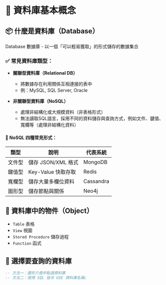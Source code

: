 # 📖 資料庫基本概念

## 📦 什麼是資料庫（Database）
Database 數據庫 - 以一個「可以輕易獲取」的形式儲存的數據集合 

### ✅ 常見資料庫類型：

- **關聯型資料庫（Relational DB）**
  - 將數據存在利用關係互相連接的表中
  - 例：MySQL, SQL Server, Oracle

- **非關聯型資料庫（NoSQL）**
  - 處理非結構化或大規模資料（非表格形式）
  - 無法讀取SQL語言，採用不同的資料儲存與查詢方式，例如文件、鍵值、寬欄等（處理非結構化資料）

#### 📂 NoSQL 四種常見形式：
| 類型 | 說明 | 代表系統 |
|------|------|----------|
| 文件型 | 儲存 JSON/XML 格式 | MongoDB |
| 鍵值型 | Key-Value 快取存取 | Redis |
| 寬欄型 | 儲存大量多欄位資料 | Cassandra |
| 圖形型 | 儲存節點與關係 | Neo4j |


## 📌 資料庫中的物件（Object）
- `Table` 表格
- `View` 視圖
- `Stored Procedure` 儲存過程
- `Function` 函式



## 🔄 選擇要查詢的資料庫

```sql
-- 方法一：圖形介面中點選資料庫
-- 方法二：使用 SQL 指令 USE 資料庫名稱;
